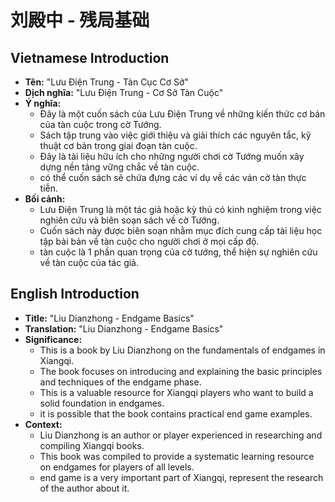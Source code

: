 # 刘殿中 - 残局基础

## Vietnamese Introduction

* **Tên:** "Lưu Điện Trung - Tàn Cục Cơ Sở"
* **Dịch nghĩa:** "Lưu Điện Trung - Cơ Sở Tàn Cuộc"
* **Ý nghĩa:**
    * Đây là một cuốn sách của Lưu Điện Trung về những kiến thức cơ bản của tàn cuộc trong cờ Tướng.
    * Sách tập trung vào việc giới thiệu và giải thích các nguyên tắc, kỹ thuật cơ bản trong giai đoạn tàn cuộc.
    * Đây là tài liệu hữu ích cho những người chơi cờ Tướng muốn xây dựng nền tảng vững chắc về tàn cuộc.
    * có thể cuốn sách sẽ chứa đựng các ví dụ về các ván cờ tàn thực tiễn.
* **Bối cảnh:**
    * Lưu Điện Trung là một tác giả hoặc kỳ thủ có kinh nghiệm trong việc nghiên cứu và biên soạn sách về cờ Tướng.
    * Cuốn sách này được biên soạn nhằm mục đích cung cấp tài liệu học tập bài bản về tàn cuộc cho người chơi ở mọi cấp độ.
    * tàn cuộc là 1 phần quan trọng của cờ tướng, thể hiện sự nghiên cứu về tàn cuộc của tác giả.

## English Introduction

* **Title:** "Liu Dianzhong - Endgame Basics"
* **Translation:** "Liu Dianzhong - Endgame Basics"
* **Significance:**
    * This is a book by Liu Dianzhong on the fundamentals of endgames in Xiangqi.
    * The book focuses on introducing and explaining the basic principles and techniques of the endgame phase.
    * This is a valuable resource for Xiangqi players who want to build a solid foundation in endgames.
    * it is possible that the book contains practical end game examples.
* **Context:**
    * Liu Dianzhong is an author or player experienced in researching and compiling Xiangqi books.
    * This book was compiled to provide a systematic learning resource on endgames for players of all levels.
    * end game is a very important part of Xiangqi, represent the research of the author about it.